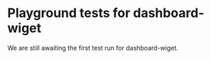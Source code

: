 # Playground tests for dashboard-wiget
We are still awaiting the first test run for dashboard-wiget.
